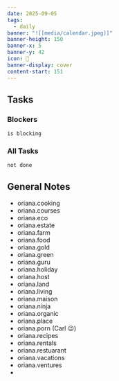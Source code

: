 ```yaml
---
date: 2025-09-05
tags:
  - daily
banner: "![[media/calendar.jpeg]]"
banner-height: 150
banner-x: 5
banner-y: 42
icon: 📆
banner-display: cover
content-start: 151
---
```


## Tasks

### Blockers
```tasks
is blocking
```

### All Tasks
```tasks
not done
```

## General Notes

- oriana.cooking
- oriana.courses
- oriana.eco
- oriana.estate
- oriana.farm
- oriana.food
- oriana.gold
- oriana.green
- oriana.guru
- oriana.holiday
- oriana.host
- oriana.land
- oriana.living
- oriana.maison
- oriana.ninja
- oriana.organic
- oriana.place
- oriana.porn (Carl :wink:)
- oriana.recipes
- oriana.rentals
- oriana.restuarant
- oriana.vacations
- oriana.ventures
- 